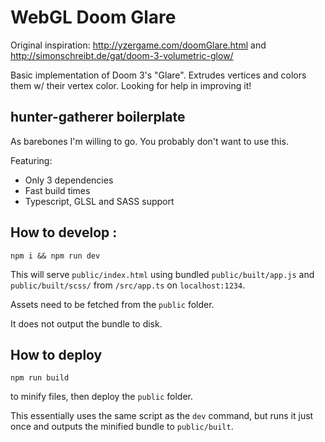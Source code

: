 # WebGL Doom Glare

Original inspiration: http://yzergame.com/doomGlare.html and http://simonschreibt.de/gat/doom-3-volumetric-glow/

Basic implementation of Doom 3's "Glare". Extrudes vertices and colors them w/ their vertex color.
Looking for help in improving it!

## hunter-gatherer boilerplate

As barebones I'm willing to go. You probably don't want to use this.

Featuring: 

- Only 3 dependencies
- Fast build times
- Typescript, GLSL and SASS support

## How to develop :

```
npm i && npm run dev
```

This will serve `public/index.html` using bundled `public/built/app.js` and `public/built/scss/` from `/src/app.ts` on `localhost:1234`.

Assets need to be fetched from the `public` folder.

It does not output the bundle to disk.

## How to deploy
```
npm run build
```

to minify files, then deploy the `public` folder.

This essentially uses the same script as the `dev` command, but runs it just once and outputs the minified bundle to `public/built`.

